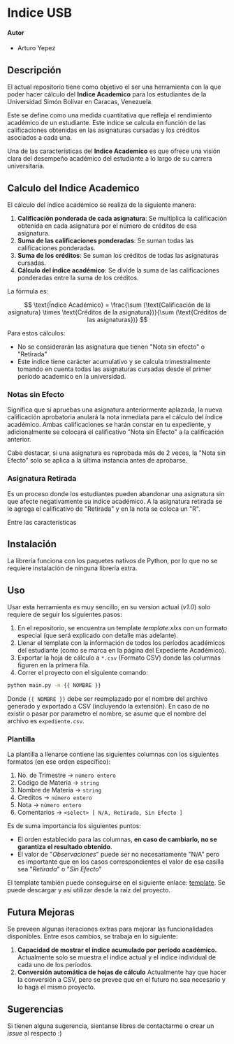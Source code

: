 # Indice USB

#### Autor
- Arturo Yepez

## Descripción

El actual repositorio tiene como objetivo el ser una herramienta con la que poder hacer cálculo del **Indice Academico** para los estudiantes de la Universidad Simón Bolívar en Caracas, Venezuela.

Este se define como una medida cuantitativa que refleja el rendimiento académico de un estudiante. Este índice se calcula en función de las calificaciones obtenidas en las asignaturas cursadas y los créditos asociados a cada una.

Una de las características del **Indice Academico** es que ofrece una visión clara del desempeño académico del estudiante a lo largo de su carrera universitaria.

## Calculo del Indice Academico

El cálculo del índice académico se realiza de la siguiente manera:
1. **Calificación ponderada de cada asignatura**: Se multiplica la calificación obtenida en cada asignatura por el número de créditos de esa asignatura.
1. **Suma de las calificaciones ponderadas**: Se suman todas las calificaciones ponderadas.
1. **Suma de los créditos**: Se suman los créditos de todas las asignaturas cursadas.
1. **Cálculo del índice académico**: Se divide la suma de las calificaciones ponderadas entre la suma de los créditos.

La fórmula es:

$$
\text{Índice Académico} = \frac{\sum (\text{Calificación de la asignatura} \times \text{Créditos de la asignatura})}{\sum (\text{Créditos de las asignaturas})}
$$

Para estos cálculos:
- No se considerarán las asignatura que tienen "Nota sin efecto" o "Retirada"
- Este indice tiene carácter acumulativo y se calcula trimestralmente tomando en cuenta todas las asignaturas cursadas desde el primer período academico en la universidad.

### Notas sin Efecto

Significa que si apruebas una asignatura anteriormente aplazada, la nueva calificación aprobatoria anulará la nota inmediata para el cálculo del índice académico. Ambas calificaciones se harán constar en tu expediente, y adicionalmente se colocará el calificativo "Nota sin Efecto" a la calificación anterior.

Cabe destacar, si una asignatura es reprobada más de 2 veces, la "Nota sin Efecto" solo se aplica a la última instancia antes de aprobarse.

### Asignatura Retirada

Es un proceso donde los estudiantes pueden abandonar una asignatura sin que afecte negativamente su índice académico. A la asignatura retirada se le agrega el calificativo de "Retirada" y en la nota se coloca un "R".

Entre las características 

## Instalación

La librería funciona con los paquetes nativos de Python, por lo que no se requiere instalación de ninguna librería extra.

## Uso

Usar esta herramienta es muy sencillo, en su version actual (*v1.0*) solo requiere de seguir los siguientes pasos:

1. En el repositorio, se encuentra un template *template.xlxs* con un formato especial (que será explicado con detalle más adelante).
1. Llenar el template con la información de todos los períodos académicos del estudiante (como se marca en la página del Expediente Académico).
1. Exportar la hoja de cálculo a `*.csv` (Formato CSV) donde las columnas figuren en la primera fila.
1. Correr el proyecto con el siguiente comando:
```bash
python main.py -n {{ NOMBRE }}
```
Donde `{{ NOMBRE }}` debe ser reemplazado por el nombre del archivo generado y exportado a CSV (incluyendo la extensión). En caso de no existir o pasar por parametro el nombre, se asume que el nombre del archivo es `expediente.csv`.

### Plantilla 

La plantilla a llenarse contiene las siguientes columnas con los siguientes formatos (en ese orden específico):
1. No. de Trimestre -> `número entero`
1. Codigo de Materia -> `string`
1. Nombre de Materia -> `string`
1. Creditos -> `número entero`
1. Nota -> `número entero`
1. Comentarios -> `<select> [ N/A, Retirada, Sin Efecto ]`

Es de suma importancia los siguientes puntos:
* El orden establecido para las columnas, **en caso de cambiarlo, no se garantiza el resultado obtenido**.
* El valor de "*Observaciones*" puede ser no necesariamente "N/A" pero es importante que en los casos correspondientes el valor de esa casilla sea "*Retirada*" o "*Sin Efecto*"

El template también puede conseguirse en el siguiente enlace: [template](https://docs.google.com/spreadsheets/d/1qaVOB9BGMAlpHmo-S8KdfMH_NoQyfcPL/edit?usp=share_link&ouid=116169802522762914319&rtpof=true&sd=true). Se puede descargar y así utilizar desde la raíz del proyecto.

## Futura Mejoras

Se preveen algunas iteraciones extras para mejorar las funcionalidades disponibles. Entre esos cambios, se trabaja en lo siguiente:

1. **Capacidad de mostrar el índice acumulado por período académico.** Actualmente solo se muestra el indice actual y el indice individual de cada uno de los períodos.
1. **Conversión automática de hojas de cálculo** Actualmente hay que hacer la conversión a CSV, pero se prevee que en el futuro no sea necesario y lo haga el mismo proyecto.

## Sugerencias

Si tienen alguna sugerencia, sientanse libres de contactarme o crear un *issue* al respecto :)